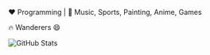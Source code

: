 <!--
**Cowboy-Spike-Spiegel/Cowboy-Spike-Spiegel** is a ✨ _special_ ✨ repository because its `README.md` (this file) appears on your GitHub profile.

Here are some ideas to get you started:

- 🔭 I’m currently working on ...
- 🌱 I’m currently learning ...
- 👯 I’m looking to collaborate on ...
- 🤔 I’m looking for help with ...
- 💬 Ask me about ...
- 📫 How to reach me: ...
- 😄 Pronouns: ...
- ⚡ Fun fact: ...
	-->

:heart: Programming | :blue_heart: Music, Sports, Painting, Anime, Games

:fire: Wanderers 😄

![GitHub Stats](https://github-readme-stats.vercel.app/api?username=name1e5s&show_icons=true)
